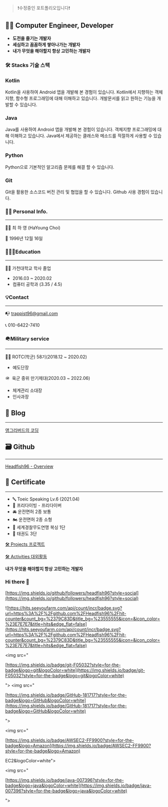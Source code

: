 > ❗수정중인 포트폴리오입니다❗
> 

## 👨‍💻 Computer Engineer, Developer

- **도전을 즐기는 개발자**
- **세심하고 꼼꼼하게 쌓아나가는 개발자**
- **내가 무엇을 해야할지 항상 고민하는 개발자**

### 🛠️ Stacks 기술 스택

### Kotlin

Kotlin을 사용하여 Android 앱을 개발해 본 경험이 있습니다. Kotlin에서 지향하는 객체지향, 함수형 프로그래밍에 대해 이해하고 있습니다. 개발문서를 읽고 원하는 기능을 개발할 수 있습니다.

### Java

Java를 사용하여 Android 앱을 개발해 본 경험이 있습니다. 객체지향 프로그래밍에 대해 이해하고 있습니다. Java에서 제공하는 클래스와 메소드를 적절하게 사용할 수 있습니다.

### Python

Python으로 기본적인 알고리즘 문제를 해결 할 수 있습니다.

### Git

Git을 활용한 소스코드 버전 관리 및 협업을 할 수 있습니다. Github 사용 경험이 있습니다.

### 👨‍💻 Personal Info.

---

👨‍💻 최 하 영 (HaYoung Choi)

📅 1996년 12월 16일

### 👨🏻‍🎓**Education**

---

👨‍🎓  가천대학교 학사 졸업

- 2016.03 ~ 2020.02
- 컴퓨터 공학과 (3.35 / 4.5)

### 💡Contact

---

📭  trappist96@gmail.com 

📞  010-6422-7410

### **🪖Military service**

---

👨‍✈️ ROTC(학군) 58기(2018.12 ~ 2020.02)

- 예도단장

🪖  육군 중위 만기제대(2020.03 ~ 2022.06)

- 체계관리 소대장
- 인사과장

## 📝 Blog

---

[앵그리버드의 코딩](https://coder-angrybird.tistory.com)

## 🗃 Github

---

[Headfish96 - Overview](https://github.com/Headfish96)

## 📑 Certificate

---

- 🔤 Toeic Speaking Lv.6 (2021.04)
- 🤿 프리다이빙 - 프리다이버
- 🚘 운전면허 2종 보통
- 🏍 운전면허 2종 소형
- 🥊 세계경찰무도연맹 복싱 1단
- 🥋 태권도 3단

[🛠 Projects 프로젝트](https://www.notion.so/3c57bd0f0cc34fa8be4bd398723305ac)

[🛠 Activities 대외활동](https://www.notion.so/d89ed55b93b9449aaf6f3a8e6b62a960)

**내가 무엇을 해야할지 항상 고민하는 개발자**

### Hi there 👋

<!--

**Headfish96/Headfish96**

is a ✨

*special*

✨ repository because its

```
README.md
```

(this file) appears on your GitHub profile.

Here are some ideas to get you started:

- 🔭 I’m currently working on ...
- 🌱 I’m currently learning ...
- 👯 I’m looking to collaborate on ...
- 🤔 I’m looking for help with ...
- 💬 Ask me about ...
- 📫 How to reach me: ...
- 😄 Pronouns: ...
- ⚡ Fun fact: ...
-->

[https://img.shields.io/github/followers/headfish96?style=social](https://img.shields.io/github/followers/headfish96?style=social)

<!-- 마크다운 문법으로 뱃지 가져옴 html -->

![https://hits.seeyoufarm.com/api/count/incr/badge.svg?url=https%3A%2F%2Fgithub.com%2FHeadfish96%2Fhit-counter&count_bg=%2379C83D&title_bg=%23555555&icon=&icon_color=%23E7E7E7&title=hits&edge_flat=false](https://hits.seeyoufarm.com/api/count/incr/badge.svg?url=https%3A%2F%2Fgithub.com%2FHeadfish96%2Fhit-counter&count_bg=%2379C83D&title_bg=%23555555&icon=&icon_color=%23E7E7E7&title=hits&edge_flat=false)

<img src="

[https://img.shields.io/badge/git-F05032?style=for-the-badge&logo=git&logoColor=white](https://img.shields.io/badge/git-F05032?style=for-the-badge&logo=git&logoColor=white)

"> <!-- Git 배지 -->
<img src="

[https://img.shields.io/badge/GitHub-181717?style=for-the-badge&logo=GitHub&logoColor=white](https://img.shields.io/badge/GitHub-181717?style=for-the-badge&logo=GitHub&logoColor=white)

"> <!-- GitHub 배지 -->

<img src="

[https://img.shields.io/badge/AWSEC2-FF9900?style=for-the-badge&logo=Amazon](https://img.shields.io/badge/AWSEC2-FF9900?style=for-the-badge&logo=Amazon)

EC2&logoColor=white"> <!-- AWS EC2 배지 -->

<img src="

[https://img.shields.io/badge/java-007396?style=for-the-badge&logo=java&logoColor=white](https://img.shields.io/badge/java-007396?style=for-the-badge&logo=java&logoColor=white)

"> <!-- JAVA배지 -->
